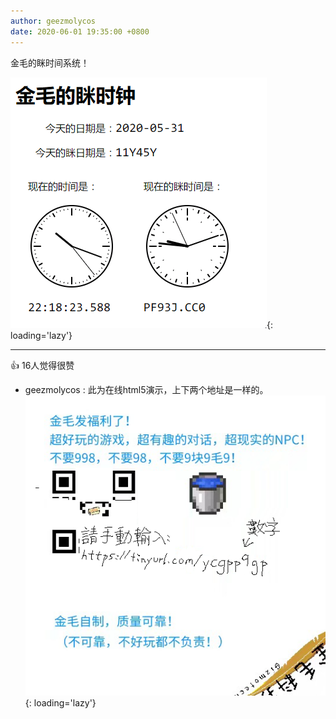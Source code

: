 ```yaml
---
author: geezmolycos
date: 2020-06-01 19:35:00 +0800
---
```


金毛的眯时间系统！

![](/images/qq-zone/2020-06-01-mitime.gif){: loading='lazy'}

---
👍 16人觉得很赞

- geezmolycos : 此为在线html5演示，上下两个地址是一样的。![](/images/qq-zone/2020-06-01-comment.png){: loading='lazy'}
